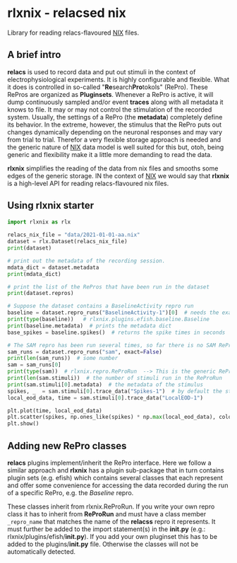 # rlxnix - relacsed nix

Library for reading relacs-flavoured [NIX](https://github.com/g-node/nix) files.

## A brief intro

**relacs** is used to record data and put out stimuli in the context of electrophysiological experiments. It is highly configurable and flexible. What it does is controlled in so-called "**Re**search**Pro**tokols" (RePro). These RePros are organized as **Pluginsets**. Whenever a RePro is active, it will dump continuously sampled and/or event **traces** along with all metadata it knows to file. It may or may not control the stimulation of the recorded system. Usually, the settings of a RePro (the **metadata**) completely define its behavior. In the extreme, however, the stimulus that the RePro puts out changes dynamically depending on the neuronal responses and may vary from trial to trial. Therefor a very flexible storage approach is needed and the generic nature of [NIX](https://github.com/g-node/nix) data model is well suited for this but, otoh, being generic and flexibility make it a little more demanding to read the data.

**rlxnix** simplifies the reading of the data from nix files and smooths some edges of the generic storage. IN the context of [NIX](https://github.com/g-node/nix) we would say that **rlxnix** is a high-level API for reading relacs-flavoured nix files.

## Using **rlxnix** starter

```python
import rlxnix as rlx
    
relacs_nix_file = "data/2021-01-01-aa.nix"
dataset = rlx.Dataset(relacs_nix_file)
print(dataset)

# print out the metadata of the recording session. 
mdata_dict = dataset.metadata
print(mdata_dict)

# print the list of the RePros that have been run in the dataset
print(dataset.repros)

# Suppose the dataset contains a BaselineActivity repro run
baseline = dataset.repro_runs("BaselineActivity-1")[0]  # needs the exact name, returns a list
print(type(baseline))   # rlxnix.plugins.efish.baseline.Baseline
print(baseline.metadata)  # prints the metadata dict
base_spikes = baseline.spikes()  # returns the spike times in seconds

# The SAM repro has been run several times, so far there is no SAM ReProRun class
sam_runs = dataset.repro_runs("sam", exact=False)
print(len(sam_runs))  # some number
sam = sam_runs[0]
print(type(sam))  # rlxnix.repro.ReProRun  --> This is the generic ReProRun
print(len(sam.stimuli))  # the number of stimuli run in the ReProRun
print(sam.stimuli[0].metadata)  # the metadata of the stimulus
spikes, _  = sam.stimuli[0].trace_data("Spikes-1")  # by default the stimulus start time is subtracted from the spike times
local_eod_data, time = sam.stimuli[0].trace_data("LocalEOD-1")

plt.plot(time, local_eod_data)
plt.scatter(spikes, np.ones_like(spikes) * np.max(local_eod_data), color="tab:red")
plt.show()
```

## Adding new RePro classes

**relacs** plugins implement/inherit the RePro interface. Here we follow a similar approach and **rlxnix** has a plugin sub-package that in turn contains plugin sets (e.g. efish) which contains several classes that each represent and offer some convenience for accessing the data recorded during the run of a specific RePro, e.g. the *Baseline* repro.

These classes inherit from rlxnix.ReProRun. If you write your own repro class it has to inherit from **ReProRun** and must have a class member ``_repro_name`` that matches the name of the **relacss** repro it represents. It must further be added to the import statement(s) in the __init.py__ (e.g.: rlxnix/plugins/efish/__init.py__). If you add your own pluginset this has to be added to the plugins/__init.py__ file. Otherwise the classes will not be automatically detected.
